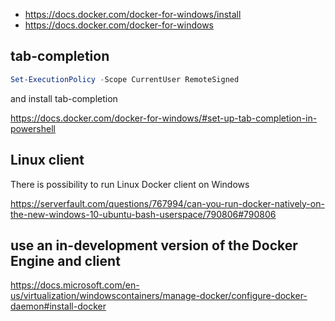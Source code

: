- https://docs.docker.com/docker-for-windows/install
- https://docs.docker.com/docker-for-windows

## tab-completion

```powershell
Set-ExecutionPolicy -Scope CurrentUser RemoteSigned
```

and install tab-completion

https://docs.docker.com/docker-for-windows/#set-up-tab-completion-in-powershell

## Linux client

There is possibility to run Linux Docker client on Windows

https://serverfault.com/questions/767994/can-you-run-docker-natively-on-the-new-windows-10-ubuntu-bash-userspace/790806#790806

## use an in-development version of the Docker Engine and client

https://docs.microsoft.com/en-us/virtualization/windowscontainers/manage-docker/configure-docker-daemon#install-docker
